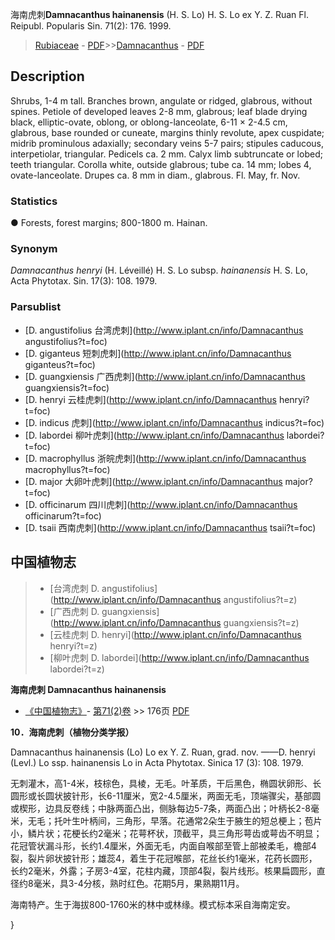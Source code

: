 海南虎刺**Damnacanthus hainanensis** (H. S. Lo) H. S. Lo ex Y. Z. Ruan Fl. Reipubl. Popularis Sin. 71(2): 176. 1999.

> [Rubiaceae](http://www.iplant.cn/info/Rubiaceae?t=foc) - [PDF](http://www.iplant.cn/foc/pdf/Rubiaceae.pdf)>>[Damnacanthus](http://www.iplant.cn/info/Damnacanthus?t=foc) - [PDF](http://www.iplant.cn/foc/pdf/Damnacanthus.pdf)

## Description

Shrubs, 1-4 m tall. Branches brown, angulate or ridged, glabrous, without spines. Petiole of developed leaves 2-8 mm, glabrous; leaf blade drying black, elliptic-ovate, oblong, or oblong-lanceolate, 6-11 × 2-4.5 cm, glabrous, base rounded or cuneate, margins thinly revolute, apex cuspidate; midrib prominulous adaxially; secondary veins 5-7 pairs; stipules caducous, interpetiolar, triangular. Pedicels ca. 2 mm. Calyx limb subtruncate or lobed; teeth triangular. Corolla white, outside glabrous; tube ca. 14 mm; lobes 4, ovate-lanceolate. Drupes ca. 8 mm in diam., glabrous. Fl. May, fr. Nov.

### Statistics
● Forests, forest margins; 800-1800 m. Hainan.

### Synonym
*Damnacanthus henryi* (H. Léveillé) H. S. Lo subsp. *hainanensis* H. S. Lo, Acta Phytotax. Sin. 17(3): 108. 1979.

### Parsublist

* [D.  angustifolius  台湾虎刺](http://www.iplant.cn/info/Damnacanthus angustifolius?t=foc)
* [D.  giganteus  短刺虎刺](http://www.iplant.cn/info/Damnacanthus giganteus?t=foc)
* [D.  guangxiensis  广西虎刺](http://www.iplant.cn/info/Damnacanthus guangxiensis?t=foc)
* [D.  henryi  云桂虎刺](http://www.iplant.cn/info/Damnacanthus henryi?t=foc)
* [D.  indicus  虎刺](http://www.iplant.cn/info/Damnacanthus indicus?t=foc)
* [D.  labordei  柳叶虎刺](http://www.iplant.cn/info/Damnacanthus labordei?t=foc)
* [D.  macrophyllus  浙皖虎刺](http://www.iplant.cn/info/Damnacanthus macrophyllus?t=foc)
* [D.  major  大卵叶虎刺](http://www.iplant.cn/info/Damnacanthus major?t=foc)
* [D.  officinarum  四川虎刺](http://www.iplant.cn/info/Damnacanthus officinarum?t=foc)
* [D.  tsaii  西南虎刺](http://www.iplant.cn/info/Damnacanthus tsaii?t=foc)

## 中国植物志

> * [台湾虎刺  D.  angustifolius](http://www.iplant.cn/info/Damnacanthus angustifolius?t=z)
> * [广西虎刺  D.  guangxiensis](http://www.iplant.cn/info/Damnacanthus guangxiensis?t=z)
> * [云桂虎刺  D.  henryi](http://www.iplant.cn/info/Damnacanthus henryi?t=z)
> * [柳叶虎刺  D.  labordei](http://www.iplant.cn/info/Damnacanthus labordei?t=z)

**海南虎刺 Damnacanthus hainanensis**

* [《中国植物志》](http://www.iplant.cn/frps)- [第71(2)卷](http://www.iplant.cn/frps/vol/71(2)) >> 176页 [PDF](http://www.iplant.cn/frps/pdf/71(2)/176.PDF)

**10．海南虎刺（植物分类学报）**

Damnacanthus hainanensis (Lo) Lo ex Y. Z. Ruan, grad. nov. ——D. henryi (Levl.) Lo ssp. hainanensis Lo in Acta Phytotax. Sinica 17 (3): 108. 1979.

无刺灌木，高1-4米，枝棕色，具棱，无毛。叶革质，干后黑色，椭圆状卵形、长圆形或长圆状披针形，长6-11厘米，宽2-4.5厘米，两面无毛，顶端骤尖，基部圆或楔形，边具反卷线；中脉两面凸出，侧脉每边5-7条，两面凸出；叶柄长2-8毫米，无毛；托叶生叶柄间，三角形，早落。花通常2朵生于腋生的短总梗上；苞片小，鳞片状；花梗长约2毫米；花萼杯状，顶截平，具三角形萼齿或萼齿不明显；花冠管状漏斗形，长约1.4厘米，外面无毛，内面自喉部至管上部被柔毛，檐部4裂，裂片卵状披针形；雄蕊4，着生于花冠喉部，花丝长约1毫米，花药长圆形，长约2毫米，外露；子房3-4室，花柱内藏，顶部4裂，裂片线形。核果扁圆形，直径约8毫米，具3-4分核，熟时红色。花期5月，果熟期11月。

海南特产。生于海拔800-1760米的林中或林缘。模式标本采自海南定安。

}